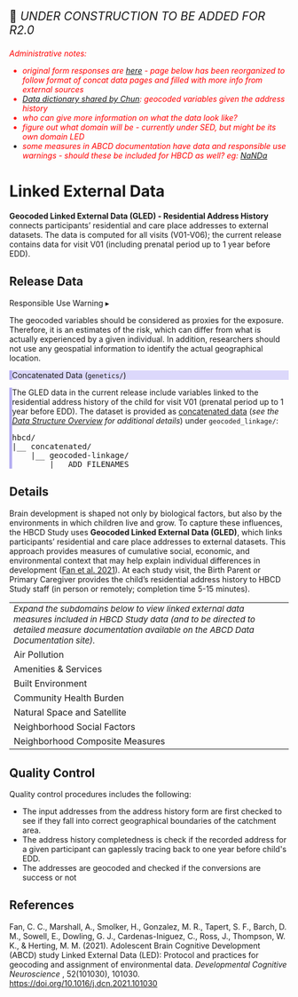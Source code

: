 <p style="font-size: 1.5em;">🚧 <i>UNDER CONSTRUCTION TO BE ADDED FOR R2.0</i></p>


<i style="color: red;">Administrative notes:<br>
- original form responses are <a href="../GLED-alt">here</a> - page below has been reorganized to follow format of concat data pages and filled with more info from external sources<br>
 - <a href="https://drive.google.com/open?id=114NYqSe--744iuNJ3hZCsA2tmIaAB-ku">Data dictionary shared by Chun</a>: geocoded variables given the address history<br>
 - who can give more information on what the data look like?<br>
- figure out what domain will be - currently under SED, but might be its own domain LED<br>
- some measures in ABCD documentation have data and responsible use warnings - should these be included for HBCD as well? eg: <a href="https://docs.abcdstudy.org/latest/documentation/non_imaging/le.html#le_l_nbhsoc">NaNDa</a>
</i></p>

# Linked External Data

**Geocoded Linked External Data (GLED) - Residential Address History** connects participants’ residential and care place addresses to external datasets. The data is computed for all visits (V01-V06); the current release contains data for visit V01 (including prenatal period up to 1 year before EDD).

## Release Data

<div id="alert" class="alert-banner" onclick="toggleCollapse(this)">
  <span class="emoji"><i class="fas fa-exclamation-circle"></i></span>
  <span class="text-with-link">
  <span class="text">Responsible Use Warning</span>
  <a class="anchor-link" href="#alert" title="Copy link">
  <i class="fa-solid fa-link"></i>
  </a>
  </span>
  <span class="arrow">▸</span>
</div>
<div class="alert-collapsible-content">
<p>The geocoded variables should be considered as proxies for the exposure. Therefore, it is an estimates of the risk, which can differ from what is actually experienced by a given individual. In addition, researchers should not use any geospatial information to identify the actual geographical location.</p>
</div>

<div id="concat" class="static-banner" style="background-color: #dcd8fb; border-left: 5px solid #b5aef2;">
  <span class="emoji"><i class="fa fa-folder-tree"></i></span>
  <span class="text-with-link">
    <span class="text">Concatenated Data (<code>genetics/</code>)</span>
    <a class="anchor-link" href="#concat" title="Copy link">
      <i class="fa-solid fa-link"></i>
    </a>
  </span>
</div>
<div class="notification-static-content" style="border-left: 5px solid #b5aef2;">
  <p>The GLED data in the current release include variables linked to the residential address history of the child for visit V01 (prenatal period up to 1 year before EDD). The dataset is provided as <a href="../../../datacuration/file-based-data/#concatenated-data">concatenated data</a> (<i>see the <a href="../../../datacuration/overview" target="_blank">Data Structure Overview</a> for additional details</i>) under 
    <code>geocoded_linkage/</code>:</p>
  <pre class="folder-tree">
hbcd/
|__ concatenated/ 
    |__ geocoded-linkage/
        |__ ADD FILENAMES
</pre>
</div>

## Details

Brain development is shaped not only by biological factors, but also by the environments in which children live and grow. To capture these influences, the HBCD Study uses **Geocoded Linked External Data (GLED)**, which links participants’ residential and care place addresses to external datasets. This approach provides measures of cumulative social, economic, and environmental context that may help explain individual differences in development ([Fan et al. 2021](https://doi.org/10.1016/j.dcn.2021.101030)). At each study visit, the Birth Parent or Primary Caregiver provides the child’s residential address history to HBCD Study staff (in person or remotely; completion time 5-15 minutes).

<table class="expandable-table">
  <colgroup>
    <col style="width: 100%;">
    <col style="width: 50%;">
  </colgroup>
  <tbody>
  <tr>
  <td colspan="2" style="word-wrap: break-word; white-space: normal; font-size: 15px; background-color: ;">
  <i>Expand the subdomains below to view linked external data measures included in HBCD Study data (and <a href="https://docs.abcdstudy.org/latest/documentation/non_imaging/le.html#le_l_particulat" target="_blank"><i style="font-size: 0.8em;" class="fa-solid fa-arrow-up-right-from-square"></i></a> to be directed to detailed measure documentation available on the ABCD Data Documentation site).</i>
  </td>
  </tr>
    <!-- Air Pollution -->
    <tr onclick="toggleRows('airpollution')" class="group-header">
      <td colspan="2"><i class="fa-solid fa-caret-right"></i> Air Pollution</td>
    </tr>
    <tr class="airpollution child-row" style="display:none;">
      <td style="padding-left: 40px;">Satellite-based Particulate Measures (Air Quality Data for Health-Related Applications)</td>
      <td>
        <a href="https://docs.abcdstudy.org/latest/documentation/non_imaging/le.html#le_l_particulat" target="_blank">
          <i class="fa-solid fa-arrow-up-right-from-square"></i>
        </a>
      </td>
    </tr>
    <!-- Amenities & Services -->
    <tr onclick="toggleRows('amenities')" class="group-header">
      <td colspan="2"><i class="fa-solid fa-caret-right"></i> Amenities & Services</td>
    </tr>
    <tr class="amenities child-row" style="display:none;">
      <td style="padding-left: 40px;">Neighborhood Socioeconomic Status and Demographics (NaNDA)</td>
      <td><a href="https://docs.abcdstudy.org/latest/documentation/non_imaging/le.html#le_l_nbhsoc" target="_blank"><i class="fa-solid fa-arrow-up-right-from-square"></i></a></td>
    </tr>
    <tr class="amenities child-row" style="display:none;">
      <td style="padding-left: 40px;">Parks (NaNDA)</td>
      <td><a href="https://docs.abcdstudy.org/latest/documentation/non_imaging/le.html#le_l_parks" target="_blank"><i class="fa-solid fa-arrow-up-right-from-square"></i></a></td>
    </tr>
    <tr class="amenities child-row" style="display:none;">
      <td style="padding-left: 40px;">Religious/Civic Organizations (NaNDA)</td>
      <td><a href="https://docs.abcdstudy.org/latest/documentation/non_imaging/le.html#le_l_relciv" target="_blank"><i class="fa-solid fa-arrow-up-right-from-square"></i></a></td>
    </tr>
    <tr class="amenities child-row" style="display:none;">
      <td style="padding-left: 40px;">Social Service (NaNDA)</td>
      <td><a href="https://docs.abcdstudy.org/latest/documentation/non_imaging/le.html#le_l_socsrv" target="_blank"><i class="fa-solid fa-arrow-up-right-from-square"></i></a></td>
    </tr>
    <!-- Built Environment -->
    <tr onclick="toggleRows('built')" class="group-header">
      <td colspan="2"><i class="fa-solid fa-caret-right"></i> Built Environment</td>
    </tr>
    <tr class="built child-row" style="display:none;">
      <td style="padding-left: 40px;">Building Density (EPA)</td>
      <td><a href="https://docs.abcdstudy.org/latest/documentation/non_imaging/le.html#le_l_densbld" target="_blank"><i class="fa-solid fa-arrow-up-right-from-square"></i></a></td>
    </tr>
    <tr class="built child-row" style="display:none;">
      <td style="padding-left: 40px;">Population Density (EPA)</td>
      <td><a href="https://docs.abcdstudy.org/latest/documentation/non_imaging/le.html#le_l_denspop" target="_blank"><i class="fa-solid fa-arrow-up-right-from-square"></i></a></td>
    </tr>
    <tr class="built child-row" style="display:none;">
      <td style="padding-left: 40px;">Vehicle Density (ACS)</td>
      <td><a href="https://docs.abcdstudy.org/latest/documentation/non_imaging/le.html#le_l_densveh" target="_blank"><i class="fa-solid fa-arrow-up-right-from-square"></i></a></td>
    </tr>
    <tr class="built child-row" style="display:none;">
      <td style="padding-left: 40px;">Urban/Rural Area (Census)</td>
      <td><a href="https://docs.abcdstudy.org/latest/documentation/non_imaging/le.html#le_l_urban" target="_blank"><i class="fa-solid fa-arrow-up-right-from-square"></i></a></td>
    </tr>
    <tr class="built child-row" style="display:none;">
      <td style="padding-left: 40px;">Walkability (EPA)</td>
      <td><a href="https://docs.abcdstudy.org/latest/documentation/non_imaging/le.html#le_l_walk" target="_blank"><i class="fa-solid fa-arrow-up-right-from-square"></i></a></td>
    </tr>
    <!-- Community Health Burden -->
    <tr onclick="toggleRows('healthburden')" class="group-header">
      <td colspan="2"><i class="fa-solid fa-caret-right"></i> Community Health Burden</td>
    </tr>
    <tr class="healthburden child-row" style="display:none;">
      <td style="padding-left: 40px;">Behavioral Health Measures (PLACES)</td>
      <td>
        <a href="https://docs.abcdstudy.org/latest/documentation/non_imaging/le.html#le_l_places" target="_blank"><i class="fa-solid fa-arrow-up-right-from-square"></i></a>
      </td>
    </tr>
    <!-- Natural Space and Satellite -->
    <tr onclick="toggleRows('naturalspace')" class="group-header">
      <td colspan="2"><i class="fa-solid fa-caret-right"></i> Natural Space and Satellite</td>
    </tr>
    <tr class="naturalspace child-row" style="display:none;">
      <td style="padding-left: 40px;">Measure of Land Cover and Tree Canopy (NLCD)</td>
      <td>
        <a href="https://docs.abcdstudy.org/latest/documentation/non_imaging/le.html#le_l_nlcd" target="_blank"><i class="fa-solid fa-arrow-up-right-from-square"></i></a>
      </td>
    </tr>
    <!-- Neighborhood Social Factors -->
    <tr onclick="toggleRows('social')" class="group-header">
      <td colspan="2"><i class="fa-solid fa-caret-right"></i> Neighborhood Social Factors</td>
    </tr>
    <tr class="social child-row" style="display:none;">
      <td style="padding-left: 40px;">Census Return (Anomie/Disenfranchisement/Social Capital)</td>
      <td><a href="https://docs.abcdstudy.org/latest/documentation/non_imaging/le.html#le_l_censusret" target="_blank"><i class="fa-solid fa-arrow-up-right-from-square"></i></a></td>
    </tr>
    <tr class="social child-row" style="display:none;">
      <td style="padding-left: 40px;">Number of Jobs and Job Density (LODES)</td>
      <td><a href="https://docs.abcdstudy.org/latest/documentation/non_imaging/le.html#le_l_lodes" target="_blank"><i class="fa-solid fa-arrow-up-right-from-square"></i></a></td>
    </tr>
    <tr class="social child-row" style="display:none;">
      <td style="padding-left: 40px;">Rent and Mortgage Statistics (ACS)</td>
      <td><a href="https://docs.abcdstudy.org/latest/documentation/non_imaging/le.html#le_l_rentmort" target="_blank"><i class="fa-solid fa-arrow-up-right-from-square"></i></a></td>
    </tr>
    <tr class="social child-row" style="display:none;">
      <td style="padding-left: 40px;">Social Mobility (Opportunity Atlas)</td>
      <td><a href="https://docs.abcdstudy.org/latest/documentation/non_imaging/le.html#le_l_socmob" target="_blank"><i class="fa-solid fa-arrow-up-right-from-square"></i></a></td>
    </tr>
    <!-- Neighborhood Composite Measures -->
    <tr onclick="toggleRows('composite')" class="group-header">
      <td colspan="2"><i class="fa-solid fa-caret-right"></i> Neighborhood Composite Measures</td>
    </tr>
    <tr class="composite child-row" style="display:none;">
      <td style="padding-left: 40px;">Area Deprivation Index (ADI)</td>
      <td><a href="https://docs.abcdstudy.org/latest/documentation/non_imaging/le.html#le_l_adi" target="_blank"><i class="fa-solid fa-arrow-up-right-from-square"></i></a></td>
    </tr>
    <tr class="composite child-row" style="display:none;">
      <td style="padding-left: 40px;">Child Opportunity Index 2.0 (COI)</td>
      <td><a href="https://docs.abcdstudy.org/latest/documentation/non_imaging/le.html#le_l_coi" target="_blank"><i class="fa-solid fa-arrow-up-right-from-square"></i></a></td>
    </tr>
    <tr class="composite child-row" style="display:none;">
      <td style="padding-left: 40px;">Minority Health Social Vulnerability Index (MHSVI)</td>
      <td><a href="https://docs.abcdstudy.org/latest/documentation/non_imaging/le.html#le_l_ssvi" target="_blank"><i class="fa-solid fa-arrow-up-right-from-square"></i></a></td>
    </tr>
    <tr class="composite child-row" style="display:none;">
      <td style="padding-left: 40px;">Social Vulnerability Index (SVI)</td>
      <td><a href="https://docs.abcdstudy.org/latest/documentation/non_imaging/le.html#le_l_svi" target="_blank"><i class="fa-solid fa-arrow-up-right-from-square"></i></a></td>
    </tr>
  </tbody>
</table>
<script>
function toggleRows(group) {
  const rows = document.querySelectorAll("." + group);
  const headerIcon = document.querySelector(`tr[onclick*="${group}"] i`);
  const isHidden = [...rows].every(row => row.style.display === "none");
  rows.forEach(row => row.style.display = isHidden ? "table-row" : "none");
  headerIcon.classList.toggle("fa-caret-right", !isHidden);
  headerIcon.classList.toggle("fa-caret-down", isHidden);
}
</script>

## Quality Control

Quality control procedures includes the following:
<ul>
  <li>The input addresses from the address history form are first checked to see if they fall into correct geographical boundaries of the catchment area.</li>
  <li>The address history completedness is check if the recorded address for a given participant can gaplessly tracing back to one year before child's EDD.</li>
  <li>The addresses are geocoded and checked if the conversions are success or not</li>
</ul>

## References

<div class="references"> 
<p>Fan, C. C., Marshall, A., Smolker, H., Gonzalez, M. R., Tapert, S. F., Barch, D. M., Sowell, E., Dowling, G. J., Cardenas-Iniguez, C., Ross, J., Thompson, W. K., & Herting, M. M. (2021). Adolescent Brain Cognitive Development (ABCD) study Linked External Data (LED): Protocol and practices for geocoding and assignment of environmental data. <i>Developmental Cognitive Neuroscience</i> , 52(101030), 101030. <a href="https://doi.org/10.1016/j.dcn.2021.101030">https://doi.org/10.1016/j.dcn.2021.101030</a></p>  
</div>

<br>

